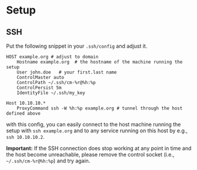 # Setup
## SSH
Put the following snippet in your `.ssh/config` and adjust it.

```text
HOST example.org # adjust to domain
    Hostname example.org  # the hostname of the machine running the setup
    User john.doe   # your first.last name
    ControlMaster auto
    ControlPath ~/.ssh/cm-%r@%h:%p
    ControlPersist 5m
    IdentityFile ~/.ssh/my_key

Host 10.10.10.*
    ProxyCommand ssh -W %h:%p example.org # tunnel through the host defined above

```
with this config, you can easily connect to the host machine running the setup with `ssh example.org` and to any
service running on this host by e.g., `ssh 10.10.10.2`.

**Important:** If the SSH connection does stop working at any point in time and the host become
unreachable, please remove the control socket (i.e., `~/.ssh/cm-%r@%h:%p`) and try again.
